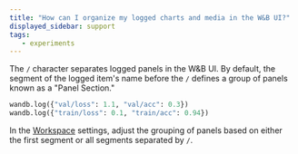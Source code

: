 ```yaml
---
title: "How can I organize my logged charts and media in the W&B UI?"
displayed_sidebar: support
tags:
   - experiments
---
```

The `/` character separates logged panels in the W&B UI. By default, the segment of the logged item's name before the `/` defines a group of panels known as a "Panel Section."

```python
wandb.log({"val/loss": 1.1, "val/acc": 0.3})
wandb.log({"train/loss": 0.1, "train/acc": 0.94})
```

In the [Workspace](../guides/track/project-page#workspace-tab) settings, adjust the grouping of panels based on either the first segment or all segments separated by `/`.